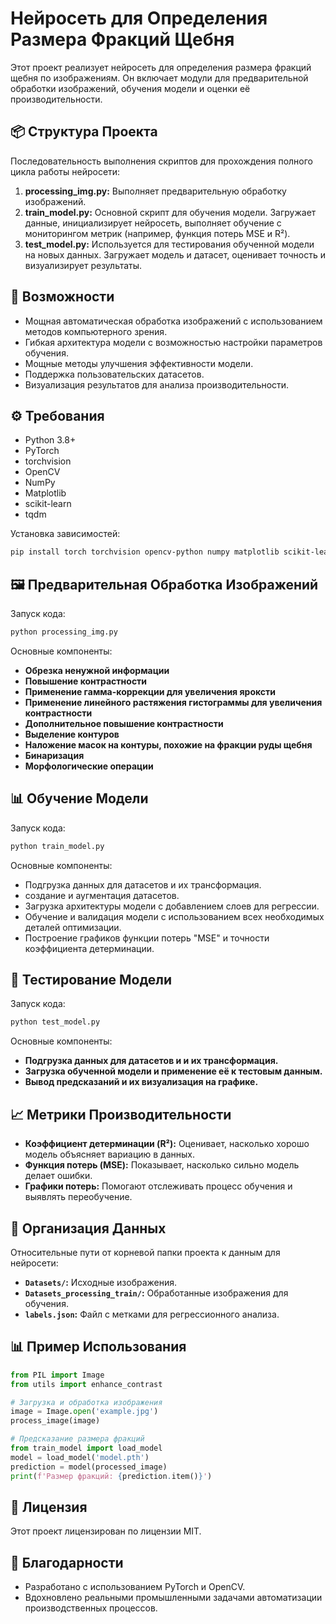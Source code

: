 # Нейросеть для Определения Размера Фракций Щебня

Этот проект реализует нейросеть для определения размера фракций щебня по изображениям. Он включает модули для предварительной обработки изображений, обучения модели и оценки её производительности.


## 📦 Структура Проекта
Последовательность выполнения скриптов для прохождения полного цикла работы нейросети:

1) **processing_img.py:** Выполняет предварительную обработку изображений.
2) **train_model.py:** Основной скрипт для обучения модели. Загружает данные, инициализирует нейросеть, выполняет обучение с мониторингом метрик (например, функция потерь MSE и R²).
3) **test_model.py:** Используется для тестирования обученной модели на новых данных. Загружает модель и датасет, оценивает точность и визуализирует результаты.


## 🚀 Возможности

- Мощная автоматическая обработка изображений с использованием методов компьютерного зрения.
- Гибкая архитектура модели с возможностью настройки параметров обучения.
- Мощные методы улучшения эффективности модели.
- Поддержка пользовательских датасетов.
- Визуализация результатов для анализа производительности.

## ⚙️ Требования

- Python 3.8+
- PyTorch
- torchvision
- OpenCV
- NumPy
- Matplotlib
- scikit-learn
- tqdm

Установка зависимостей:

```bash
pip install torch torchvision opencv-python numpy matplotlib scikit-learn tqdm
```

## 🖼️ Предварительная Обработка Изображений

Запуск кода:

```bash
python processing_img.py
```
Основные компоненты:
- **Обрезка ненужной информации**
- **Повышение контрастности**
- **Применение гамма-коррекции для увеличения яроксти**
- **Применение линейного растяжения гистограммы для увеличения контрастности**
- **Дополнительное повышение контрастности**
- **Выделение контуров**
- **Наложение масок на контуры, похожие на фракции руды щебня**
- **Бинаризация**
- **Морфологические операции**

## 📊 Обучение Модели

Запуск кода:

```bash
python train_model.py
```
Основные компоненты:
- Подгрузка данных для датасетов и их трансформация.
- создание и аугментация датасетов.
- Загрузка архитектуры модели с добавлением слоев для регрессии.
- Обучение и валидация модели с использованием всех необходимых деталей оптимизации.
- Построение графиков функции потерь "MSE"
 и точности коэффициента детерминации.

## 🧪 Тестирование Модели

Запуск кода:

```bash
python test_model.py
```
Основные компоненты:
- **Подгрузка данных для датасетов и и их трансформация.**
- **Загрузка обученной модели и применение её к тестовым данным.**
- **Вывод предсказаний и их визуализация на графике.**

## 📈 Метрики Производительности

- **Коэффициент детерминации (R²):** Оценивает, насколько хорошо модель объясняет вариацию в данных.
- **Функция потерь (MSE):** Показывает, насколько сильно модель делает ошибки.
- **Графики потерь:** Помогают отслеживать процесс обучения и выявлять переобучение.

## 📁 Организация Данных
Относительные пути от корневой папки проекта к данным для нейросети:

- **`Datasets/`:** Исходные изображения.
- **`Datasets_processing_train/`:** Обработанные изображения для обучения.
- **`labels.json`:** Файл с метками для регрессионного анализа.

## 📊 Пример Использования

```python
from PIL import Image
from utils import enhance_contrast

# Загрузка и обработка изображения
image = Image.open('example.jpg')
process_image(image)

# Предсказание размера фракций
from train_model import load_model
model = load_model('model.pth')
prediction = model(processed_image)
print(f'Размер фракций: {prediction.item()}')
```

## 📄 Лицензия

Этот проект лицензирован по лицензии MIT.

## 🙌 Благодарности

- Разработано с использованием PyTorch и OpenCV.
- Вдохновлено реальными промышленными задачами автоматизации производственных процессов.

